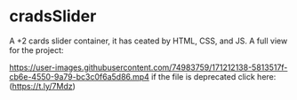 # cradsSlider
A +2 cards slider container, it has ceated by HTML, CSS, and JS. A full view for the project: 

https://user-images.githubusercontent.com/74983759/171212138-5813517f-cb6e-4550-9a79-bc3c0f6a5d86.mp4
if the file is deprecated click here: (https://t.ly/7Mdz)





